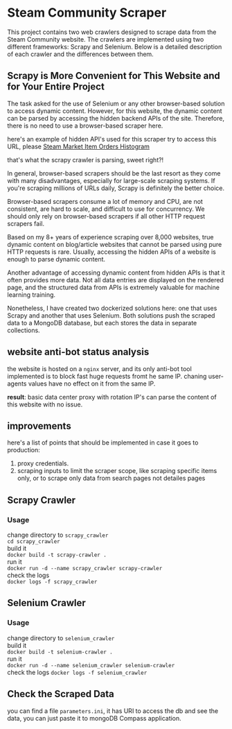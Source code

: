 # Steam Community Scraper

This project contains two web crawlers designed to scrape data from the Steam Community website. The crawlers are implemented using two different frameworks: Scrapy and Selenium. Below is a detailed description of each crawler and the differences between them.

## Scrapy is More Convenient for This Website and for Your Entire Project
The task asked for the use of Selenium or any other browser-based solution to access dynamic content. However, for this website, the dynamic content can be parsed by accessing the hidden backend APIs of the site. Therefore, there is no need to use a browser-based scraper here.

here's an example of hidden API's used for this scraper
try to access this URL, please
[Steam Market Item Orders Histogram](https://steamcommunity.com/market/itemordershistogram?country=EG&language=english&currency=1&item_nameid=176454825&norender=1)

that's what the scrapy crawler is parsing, sweet right?!

In general, browser-based scrapers should be the last resort as they come with many disadvantages, especially for large-scale scraping systems. If you're scraping millions of URLs daily, Scrapy is definitely the better choice.

Browser-based scrapers consume a lot of memory and CPU, are not consistent, are hard to scale, and difficult to use for concurrency. We should only rely on browser-based scrapers if all other HTTP request scrapers fail.

Based on my 8+ years of experience scraping over 8,000 websites, true dynamic content on blog/article websites that cannot be parsed using pure HTTP requests is rare. Usually, accessing the hidden APIs of a website is enough to parse dynamic content.

Another advantage of accessing dynamic content from hidden APIs is that it often provides more data. Not all data entries are displayed on the rendered page, and the structured data from APIs is extremely valuable for machine learning training.


Nonetheless, I have created two dockerized solutions here: one that uses Scrapy and another that uses Selenium. Both solutions push the scraped data to a MongoDB database, but each stores the data in separate collections.

## website anti-bot status analysis

the website is hosted on a `nginx` server, and its only anti-bot tool implemented is to block fast huge requests fromt he same IP. chaning user-agents values have no effect on it from the same IP.

**result**: basic data center proxy with rotation IP's can parse the content of this website with no issue.

## improvements
here's a list of points that should be implemented in case it goes to production:
1) proxy credentials.
2) scraping inputs to limit the scraper scope, like scraping specific items only, or to scrape only data from search pages not detailes pages

## Scrapy Crawler

### Usage
change directory to `scrapy_crawler`  
`cd scrapy_crawler`  
build it  
`docker build -t scrapy-crawler .`  
run it  
`docker run -d --name scrapy_crawler scrapy-crawler`  
check the logs  
`docker logs -f scrapy_crawler`  


## Selenium Crawler

### Usage
change directory to `selenium_crawler`  
build it  
`docker build -t selenium-crawler .`  
run it  
`docker run -d --name selenium_crawler selenium-crawler`  
check the logs 
`docker logs -f selenium_crawler`  

## Check the Scraped Data
you can find a file `parameters.ini`, it has URI to access the db and see the data, you can just paste it to mongoDB Compass application. 
